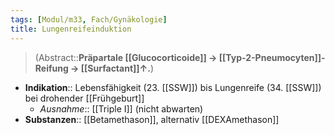 ```yaml
---
tags: [Modul/m33, Fach/Gynäkologie]
title: Lungenreifeinduktion
---
```

> (Abstract::**Präpartale [[Glucocorticoide]] → [[Typ-2-Pneumocyten]]-Reifung → [[Surfactant]]↑.**)
- **Indikation**:: Lebensfähigkeit (23. [[SSW]]) bis Lungenreife (34. [[SSW]]) bei drohender [[Frühgeburt]]
	- *Ausnahme*:: [[Triple I]] (nicht abwarten)
- **Substanzen**:: [[Betamethason]], alternativ [[DEXAmethason]]